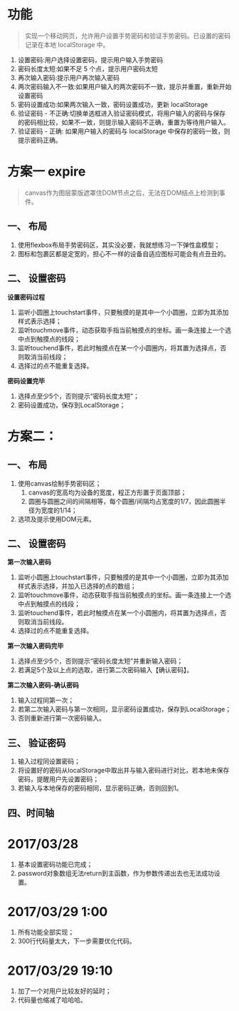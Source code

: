 # 功能
>实现一个移动网页，允许用户设置手势密码和验证手势密码。已设置的密码记录在本地 localStorage 中。

1. 设置密码:用户选择设置密码，提示用户输入手势密码
2. 密码长度太短:如果不足 5 个点，提示用户密码太短
3. 再次输入密码:提示用户再次输入密码
4. 两次密码输入不一致:如果用户输入的两次密码不一致，提示并重置，重新开始设置密码
5.  密码设置成功:如果两次输入一致，密码设置成功，更新 localStorage
6.  验证密码 - 不正确:切换单选框进入验证密码模式，将用户输入的密码与保存的密码相比较，如果不一致，则提示输入密码不正确，重置为等待用户输入。
7.  验证密码 - 正确:
如果用户输入的密码与 localStorage 中保存的密码一致，则提示密码正确。


# 方案一 expire
>canvas作为图层蒙版遮罩住DOM节点之后，无法在DOM结点上检测到事件。

## 一、 布局
1. 使用flexbox布局手势密码区，其实没必要，我就想练习一下弹性盒模型；
2. 图标和包裹区都是定宽的，担心不一样的设备自适应图标可能会有点丑丑的。

## 二、 设置密码
**设置密码过程**
1. 监听小圆圈上touchstart事件，只要触摸的是其中一个小圆圈，立即为其添加样式表示选择；
2. 监听touchmove事件，动态获取手指当前触摸点的坐标。画一条连接上一个选中点到触摸点的线段；
3. 监听touchend事件，若此时触摸点在某一个小圆圈内，将其置为选择点，否则取消当前线段；
4. 选择过的点不能重复选择。

**密码设置完毕**
1. 选择点至少5个，否则提示“密码长度太短”；
2. 密码设置成功，保存到LocalStorage；


# 方案二：
## 一、 布局
1. 使用canvas绘制手势密码区；
	1. canvas的宽高均为设备的宽度，程正方形置于页面顶部；
	2. 圆圈与圆圈之间的间隔相等，每个圆圈/间隔均占宽度的1/7，因此圆圈半径为宽度的1/14；
2. 选项及提示使用DOM元素。

## 二、 设置密码
**第一次输入密码**
1. 监听小圆圈上touchstart事件，只要触摸的是其中一个小圆圈，立即为其添加样式表示选择，并加入已选择的点的数组；
2. 监听touchmove事件，动态获取手指当前触摸点的坐标。画一条连接上一个选中点到触摸点的线段；
3. 监听touchend事件，若此时触摸点在某一个小圆圈内，将其置为选择点，否则取消当前线段。
4. 选择过的点不能重复选择。

**第一次输入密码完毕**
1. 选择点至少5个，否则提示“密码长度太短”并重新输入密码；
2. 若满足5个及以上点的选取，进行第二次密码输入【确认密码】。

**第二次输入密码-确认密码**
1. 输入过程同第一次；
2. 若第二次输入密码与第一次相同，显示密码设置成功，保存到LocalStorage；
3. 否则重新进行第一次密码输入。

## 三、 验证密码
1. 输入过程同设置密码；
2. 将设置好的密码从localStorage中取出并与输入密码进行对比，若本地未保存密码，提醒用户先设置密码；
3. 若输入与本地保存的密码相同，显示密码正确，否则回到1。

## 四、时间轴
# 2017/03/28
1. 基本设置密码功能已完成；
2. password对象数组无法return到主函数，作为参数传递出去也无法成功设置。

# 2017/03/29 1:00
1. 所有功能全部实现；
2. 300行代码量太大，下一步需要优化代码。

# 2017/03/29 19:10
1. 加了一个对用户比较友好的延时；
2. 代码量也缩减了哈哈哈。